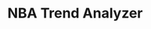 ---
title: NBA Trend Analyzer
stack: Ruby on Rails
slug: nba-trend-analyzer
github: {
  frontend: "https://github.com/aakashmsoni/nba_trend_analyzer",
  backend: ""
}
type: "project"
---